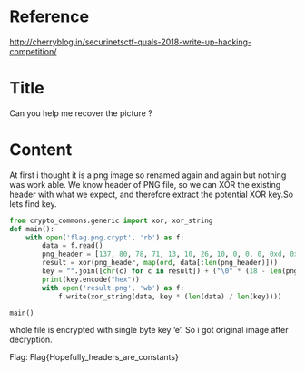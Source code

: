 # Reference

http://cherryblog.in/securinetsctf-quals-2018-write-up-hacking-competition/

# Title

Can you help me recover the picture ?

# Content

At first i thought it is a png image so renamed again and again but nothing was work able.
We know header of PNG file, so we can XOR the existing header with what we expect, and therefore extract the potential XOR key.So lets find key.

```Python
from crypto_commons.generic import xor, xor_string
def main():
    with open('flag.png.crypt', 'rb') as f:
        data = f.read()
        png_header = [137, 80, 78, 71, 13, 10, 26, 10, 0, 0, 0, 0xd, 0x49, 0x48, 0x44, 0x52, 0x0, 0x0]
        result = xor(png_header, map(ord, data[:len(png_header)]))
        key = "".join([chr(c) for c in result]) + ("\0" * (18 - len(png_header)))
        print(key.encode("hex"))
        with open('result.png', 'wb') as f:
            f.write(xor_string(data, key * (len(data) / len(key))))

main()
```

whole file is encrypted with single byte key ‘e’. So i got original image after decryption.

Flag: Flag{Hopefully_headers_are_constants}